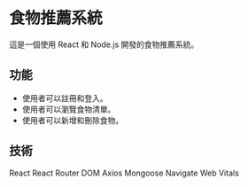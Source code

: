 # 食物推薦系統

這是一個使用 React 和 Node.js 開發的食物推薦系統。

## 功能

- 使用者可以註冊和登入。
- 使用者可以瀏覽食物清單。
- 使用者可以新增和刪除食物。

## 技術

React
React Router DOM
Axios
Mongoose
Navigate
Web Vitals
